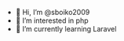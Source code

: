 - 👋 Hi, I’m @sboiko2009
- 👀 I’m interested in php
- 🌱 I’m currently learning Laravel

<!---
sboiko2009/sboiko2009 is a ✨ special ✨ repository because its `README.md` (this file) appears on your GitHub profile.
You can click the Preview link to take a look at your changes.
--->
